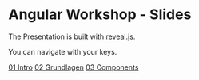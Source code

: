 # Angular Workshop - Slides

The Presentation is built with [reveal.js](http://lab.hakim.se/reveal-js/).

You can navigate with your keys. 

[01 Intro](https://baloise.github.io/ws-angular_slides/)
[02 Grundlagen](https://baloise.github.io/ws-angular_slides/02_Grundlagen.html)
[03 Components](https://baloise.github.io/ws-angular_slides/03_Components.html)
